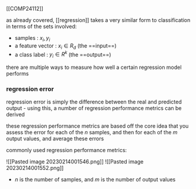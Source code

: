 [[COMP24112]]

as already covered, [[regression]] takes a very similar form to classification in terms of the sets involved:
- samples : ${x_i,y_i}$
- a feature vector : $x_i \in R_d$ (the ==input==)
- a class label : $y_i \in R^k$ (the ==output==)

there are multiple ways to measure how well a certain regression model performs

### regression error
regression error is simply the difference between the real and predicted output - using this, a number of regression performance metrics can be derived

these regression performance metrics are based off the core idea that you assess the error for each of the $n$ samples, and then for each of the $m$ output values, and average these errors

commonly used regression performance metrics:

![[Pasted image 20230214001546.png]]
![[Pasted image 20230214001552.png]]

- $n$ is the number of samples, and $m$ is the number of output values

